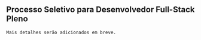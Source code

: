 ## Processo Seletivo para Desenvolvedor Full-Stack Pleno

```
Mais detalhes serão adicionados em breve.
```
